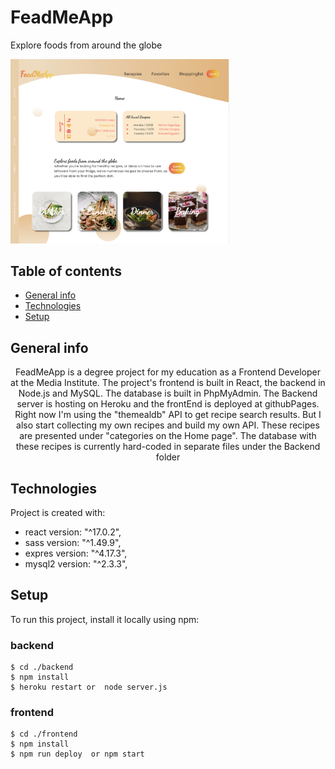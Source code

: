 # FeadMeApp

Explore foods from around the globe

 <img src="/FeadmeApp-screenshot.png" width="350" title="hover text">

## Table of contents

- [General info](#general-info)
- [Technologies](#technologies)
- [Setup](#setup)

## General info

<p align="center">
FeadMeApp is a degree project for my education as a Frontend Developer at the Media Institute. The project's frontend is built in React, the backend in Node.js and MySQL. The database is built in PhpMyAdmin. The Backend server is hosting on Heroku and the frontEnd is deployed at githubPages. 
<br>
 Right now I'm using the "themealdb" API to get recipe search results. But I also start collecting my own recipes and build my own API. These recipes are presented under "categories on the Home page". The database with these recipes is currently hard-coded in separate files under the Backend folder
 
</p>

## Technologies

Project is created with:

- react version: "^17.0.2",
- sass version: "^1.49.9",
- expres version: "^4.17.3",
- mysql2 version: "^2.3.3",

## Setup

To run this project, install it locally using npm:

### backend

```
$ cd ./backend
$ npm install
$ heroku restart or  node server.js 
```

### frontend

```
$ cd ./frontend
$ npm install
$ npm run deploy  or npm start
```
